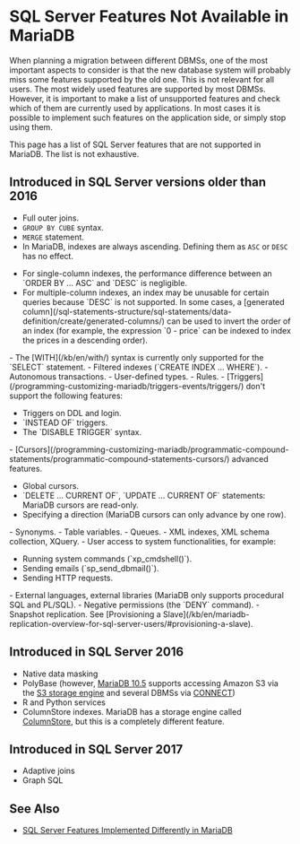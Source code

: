 # SQL Server Features Not Available in MariaDB

When planning a migration between different DBMSs, one of the most important aspects to consider is that the new database system will probably miss some features supported by the old one. This is not relevant for all users. The most widely used features are supported by most DBMSs. However, it is important to make a list of unsupported features and check which of them are currently used by applications. In most cases it is possible to implement such features on the application side, or simply stop using them.

This page has a list of SQL Server features that are not supported in MariaDB. The list is not exhaustive.

## Introduced in SQL Server versions older than 2016

- Full outer joins.
- `GROUP BY CUBE` syntax.
- `MERGE` statement.
- In MariaDB, indexes are always ascending. Defining them as `ASC` or `DESC` has no effect.
<ul start="1"><li>For single-column indexes, the performance difference between an `ORDER BY ... ASC` and `DESC` is negligible.
</li><li>For multiple-column indexes, an index may be unusable for certain queries because `DESC` is not supported. In some cases, a [generated column](/sql-statements-structure/sql-statements/data-definition/create/generated-columns/) can be used to invert the order of an index (for example, the expression `0 - price` can be indexed to index the prices in a descending order).
</li></ul>
- The [WITH](/kb/en/with/) syntax is currently only supported for the `SELECT` statement.
- Filtered indexes (`CREATE INDEX ... WHERE`).
- Autonomous transactions.
- User-defined types.
- Rules.
- [Triggers](/programming-customizing-mariadb/triggers-events/triggers/) don't support the following features:
<ul start="1"><li>Triggers on DDL and login.
</li><li>`INSTEAD OF` triggers.
</li><li>The `DISABLE TRIGGER` syntax.
</li></ul>
- [Cursors](/programming-customizing-mariadb/programmatic-compound-statements/programmatic-compound-statements-cursors/) advanced features.
<ul start="1"><li>Global cursors.
</li><li>`DELETE ... CURRENT OF`, `UPDATE ... CURRENT OF` statements: MariaDB cursors are read-only.
</li><li>Specifying a direction (MariaDB cursors can only advance by one row).
</li></ul>
- Synonyms.
- Table variables.
- Queues.
- XML indexes, XML schema collection, XQuery.
- User access to system functionalities, for example:
<ul start="1"><li>Running system commands (`xp_cmdshell()`).
</li><li>Sending emails (`sp_send_dbmail()`).
</li><li>Sending HTTP requests.
</li></ul>
- External languages, external libraries (MariaDB only supports procedural SQL and PL/SQL).
- Negative permissions (the `DENY` command).
- Snapshot replication. See [Provisioning a Slave](/kb/en/mariadb-replication-overview-for-sql-server-users/#provisioning-a-slave).

## Introduced in SQL Server 2016

- Native data masking
- PolyBase (however, [MariaDB 10.5](/kb/en/what-is-mariadb-105/) supports accessing Amazon S3 via the [S3 storage engine](/columns-storage-engines-and-plugins/storage-engines/s3-storage-engine/) and several DBMSs via [CONNECT](/columns-storage-engines-and-plugins/storage-engines/connect/))
- R and Python services
- ColumnStore indexes. MariaDB has a storage engine called [ColumnStore](/columns-storage-engines-and-plugins/storage-engines/mariadb-columnstore/), but this is a completely different feature.

## Introduced in SQL Server 2017

- Adaptive joins
- Graph SQL

## See Also

- [SQL Server Features Implemented Differently in MariaDB](/mariadb-administration/getting-installing-and-upgrading-mariadb/migrating-from-sql-server-to-mariadb/sql-server-features-implemented-differently-in-mariadb/)